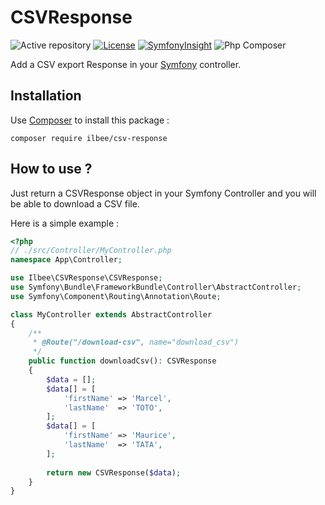 CSVResponse
===========
![Active repository](http://www.repostatus.org/badges/latest/active.svg)
[![License](https://poser.pugx.org/issei-m/streamed-csv-response/license.svg)](https://packagist.org/packages/ilbee/csv-response)
[![SymfonyInsight](https://insight.symfony.com/projects/98a48652-16bb-4100-89bd-e4ef7579c429/mini.svg)](https://insight.symfony.com/projects/98a48652-16bb-4100-89bd-e4ef7579c429)
![Php Composer](https://github.com/ilbee/csv-response/actions/workflows/php.yml/badge.svg) 

Add a CSV export Response in your [Symfony] controller.

Installation
------------

Use [Composer] to install this package :

    composer require ilbee/csv-response 

How to use ?
------------

Just return a CSVResponse object in your Symfony Controller 
and you will be able to download a CSV file.

Here is a simple example : 
```php
<?php
// ./src/Controller/MyController.php
namespace App\Controller;

use Ilbee\CSVResponse\CSVResponse;
use Symfony\Bundle\FrameworkBundle\Controller\AbstractController;
use Symfony\Component\Routing\Annotation\Route;

class MyController extends AbstractController
{
    /**
     * @Route("/download-csv", name="download_csv") 
     */
    public function downloadCsv(): CSVResponse
    {
        $data = [];
        $data[] = [
            'firstName' => 'Marcel',
            'lastName'  => 'TOTO',
        ];   
        $data[] = [
            'firstName' => 'Maurice',
            'lastName'  => 'TATA',
        ];
        
        return new CSVResponse($data);
    }
}
```

[Symfony]: https://symfony.com/
[Composer]: https://getcomposer.org
